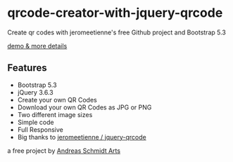 # qrcode-creator-with-jquery-qrcode
Create qr codes with jeromeetienne's free Github project and Bootstrap 5.3

[demo & more details](https://theartsblog.de/eigener-qr-code-generator-mit-jquery-bootstrap/)


## Features

* Bootstrap 5.3
* jQuery 3.6.3
* Create your own QR Codes
* Download your own QR Codes as JPG or PNG
* Two different image sizes
* Simple code
* Full Responsive
* Big thanks to [jeromeetienne / jquery-qrcode](https://github.com/jeromeetienne/jquery-qrcode)

a free project by [Andreas Schmidt Arts](https://www.andreas-schmidt-arts.de/)
